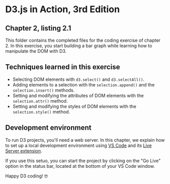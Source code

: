 # D3.js in Action, 3rd Edition
## Chapter 2, listing 2.1

This folder contains the completed files for the coding exercise of chapter 2. In this exercise, you start building a bar graph while learning how to manipulate the DOM with D3.


## Techniques learned in this exercise

- Selecting DOM elements with `d3.select()` and `d3.selectAll()`.
- Adding elements to a selection with the `selection.append()` and the `selection.insert()` methods.
- Setting and modifying the attributes of DOM elements with the `selection.attr()` method.
- Setting and modifying the styles of DOM elements with the `selection.style()` method.


## Development environment

To run D3 projects, you'll need a web server. In this chapter, we explain how to set up a local development environment using [VS Code](https://code.visualstudio.com/) and its [Live Server extension](https://marketplace.visualstudio.com/items?itemName=ritwickdey.LiveServer).

If you use this setuo, you can start the project by clicking on the "Go Live" option in the status bar, located at the bottom of your VS Code window.

Happy D3 coding! 🤓
